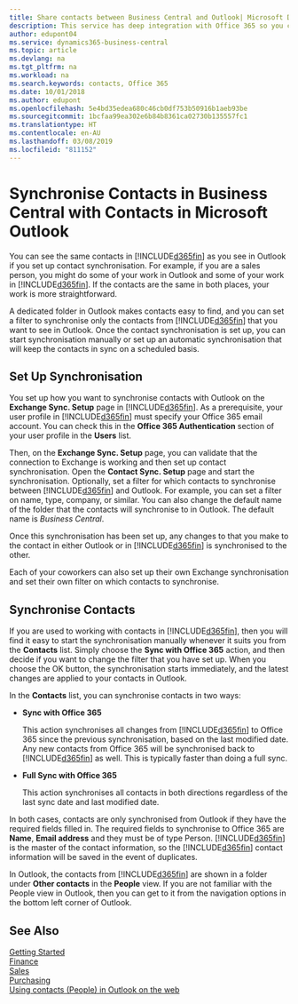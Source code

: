 ```yaml
---
title: Share contacts between Business Central and Outlook| Microsoft Docs
description: This service has deep integration with Office 365 so you can share contacts between Outlook and Business Central.
author: edupont04
ms.service: dynamics365-business-central
ms.topic: article
ms.devlang: na
ms.tgt_pltfrm: na
ms.workload: na
ms.search.keywords: contacts, Office 365
ms.date: 10/01/2018
ms.author: edupont
ms.openlocfilehash: 5e4bd35edea680c46cb0df753b50916b1aeb93be
ms.sourcegitcommit: 1bcfaa99ea302e6b84b8361ca02730b135557fc1
ms.translationtype: HT
ms.contentlocale: en-AU
ms.lasthandoff: 03/08/2019
ms.locfileid: "811152"
---
```

# <a name="synchronize-contacts-in-business-central-with-contacts-in-microsoft-outlook"></a>Synchronise Contacts in Business Central with Contacts in Microsoft Outlook
You can see the same contacts in [!INCLUDE[d365fin](includes/d365fin_md.md)] as you see in Outlook if you set up contact synchronisation. For example, if you are a sales person, you might do some of your work in Outlook and some of your work in [!INCLUDE[d365fin](includes/d365fin_md.md)]. If the contacts are the same in both places, your work is more straightforward.  

A dedicated folder in Outlook makes contacts easy to find, and you can set a filter to synchronise only the contacts from [!INCLUDE[d365fin](includes/d365fin_md.md)] that you want to see in Outlook. Once the contact synchronisation is set up, you can start synchronisation manually or set up an automatic synchronisation that will keep the contacts in sync on a scheduled basis.  

## <a name="set-up-synchronization"></a>Set Up Synchronisation
You set up how you want to synchronise contacts with Outlook on the **Exchange Sync. Setup** page in [!INCLUDE[d365fin](includes/d365fin_md.md)]. As a prerequisite, your user profile in [!INCLUDE[d365fin](includes/d365fin_md.md)] must specify your Office 365 email account. You can check this in the **Office 365 Authentication** section of your user profile in the **Users** list.  

Then, on the **Exchange Sync. Setup** page, you can validate that the connection to Exchange is working and then set up contact synchronisation. Open the **Contact Sync. Setup** page and start the synchronisation. Optionally, set a filter for which contacts to synchronise between [!INCLUDE[d365fin](includes/d365fin_md.md)] and Outlook. For example, you can set a filter on name, type, company, or similar. You can also change the default name of the folder that the contacts will synchronise to in Outlook. The default name is *Business Central*.  

Once this synchronisation has been set up, any changes to that you make to the contact in either Outlook or in [!INCLUDE[d365fin](includes/d365fin_md.md)] is synchronised to the other.  

Each of your coworkers can also set up their own Exchange synchronisation and set their own filter on which contacts to synchronise.  

## <a name="synchronize-contacts"></a>Synchronise Contacts
If you are used to working with contacts in [!INCLUDE[d365fin](includes/d365fin_md.md)], then you will find it easy to start the synchronisation manually whenever it suits you from the **Contacts** list. Simply choose the **Sync with Office 365** action, and then decide if you want to change the filter that you have set up. When you choose the OK button, the synchronisation starts immediately, and the latest changes are applied to your contacts in Outlook.  

In the **Contacts** list, you can synchronise contacts in two ways:

* **Sync with Office 365**

  This action synchronises all changes from [!INCLUDE[d365fin](includes/d365fin_md.md)] to Office 365 since the previous synchronisation, based on the last modified date. Any new contacts from Office 365 will be synchronised back to [!INCLUDE[d365fin](includes/d365fin_md.md)] as well. This is typically faster than doing a full sync.  

* **Full Sync with Office 365**

  This action synchronises all contacts in both directions regardless of the last sync date and last modified date.  

In both cases, contacts are only synchronised from Outlook if they have the required fields filled in. The required fields to synchronise to Office 365 are **Name**, **Email address** and they must be of type Person. [!INCLUDE[d365fin](includes/d365fin_md.md)] is the master of the contact information, so the [!INCLUDE[d365fin](includes/d365fin_md.md)] contact information will be saved in the event of duplicates.  

In Outlook, the contacts from [!INCLUDE[d365fin](includes/d365fin_md.md)] are shown in a folder under **Other contacts** in the **People**  view. If you are not familiar with the People view in Outlook, then you can get to it from the navigation options in the bottom left corner of Outlook.  

## <a name="see-also"></a>See Also
[Getting Started](product-get-started.md)  
[Finance](finance.md)  
[Sales](sales-manage-sales.md)  
[Purchasing](purchasing-manage-purchasing.md)  
[Using contacts (People) in Outlook on the web](https://support.office.com/en-us/article/Using-contacts-People-in-Outlook-on-the-web-1e3438c7-26b2-420c-87de-3cea9d31b5cb?appver=OWB150)  
